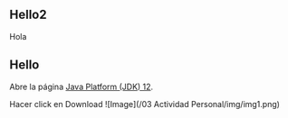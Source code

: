 ## Hello2
Hola
## Hello 
Abre la página [Java Platform (JDK) 12](https://www.oracle.com/technetwork/java/javase/downloads/index.html).

Hacer click en Download
![Image](/03 Actividad Personal/img/img1.png)